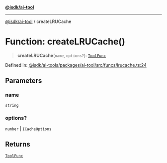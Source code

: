 [**@isdk/ai-tool**](../README.md)

***

[@isdk/ai-tool](../globals.md) / createLRUCache

# Function: createLRUCache()

> **createLRUCache**(`name`, `options?`): [`ToolFunc`](../classes/ToolFunc.md)

Defined in: [@isdk/ai-tools/packages/ai-tool/src/funcs/lrucache.ts:24](https://github.com/isdk/ai-tool.js/blob/fb1809b53cc75a30928176c26910792b6b8a96e1/src/funcs/lrucache.ts#L24)

## Parameters

### name

`string`

### options?

`number` | `ICacheOptions`

## Returns

[`ToolFunc`](../classes/ToolFunc.md)
